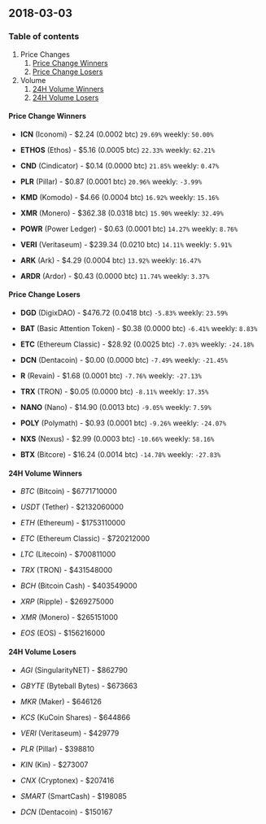 ## 2018-03-03
### Table of contents
1. Price Changes
	1. [Price Change Winners](#price-change-winners)
	2. [Price Change Losers](#price-change-losers)
2. Volume
	1. [24H Volume Winners](#24h-volume-winners)
	2. [24H Volume Losers](#24h-volume-losers)

#### Price Change Winners
* **ICN** (Iconomi) - $2.24 (0.0002 btc) `29.69%` weekly: `50.00%`

* **ETHOS** (Ethos) - $5.16 (0.0005 btc) `22.33%` weekly: `62.21%`

* **CND** (Cindicator) - $0.14 (0.0000 btc) `21.85%` weekly: `0.47%`

* **PLR** (Pillar) - $0.87 (0.0001 btc) `20.96%` weekly: `-3.99%`

* **KMD** (Komodo) - $4.66 (0.0004 btc) `16.92%` weekly: `15.16%`

* **XMR** (Monero) - $362.38 (0.0318 btc) `15.90%` weekly: `32.49%`

* **POWR** (Power Ledger) - $0.63 (0.0001 btc) `14.27%` weekly: `8.76%`

* **VERI** (Veritaseum) - $239.34 (0.0210 btc) `14.11%` weekly: `5.91%`

* **ARK** (Ark) - $4.29 (0.0004 btc) `13.92%` weekly: `16.47%`

* **ARDR** (Ardor) - $0.43 (0.0000 btc) `11.74%` weekly: `3.37%`


#### Price Change Losers
* **DGD** (DigixDAO) - $476.72 (0.0418 btc) `-5.83%` weekly: `23.59%`

* **BAT** (Basic Attention Token) - $0.38 (0.0000 btc) `-6.41%` weekly: `8.83%`

* **ETC** (Ethereum Classic) - $28.92 (0.0025 btc) `-7.03%` weekly: `-24.18%`

* **DCN** (Dentacoin) - $0.00 (0.0000 btc) `-7.49%` weekly: `-21.45%`

* **R** (Revain) - $1.68 (0.0001 btc) `-7.76%` weekly: `-27.13%`

* **TRX** (TRON) - $0.05 (0.0000 btc) `-8.11%` weekly: `17.35%`

* **NANO** (Nano) - $14.90 (0.0013 btc) `-9.05%` weekly: `7.59%`

* **POLY** (Polymath) - $0.93 (0.0001 btc) `-9.26%` weekly: `-24.07%`

* **NXS** (Nexus) - $2.99 (0.0003 btc) `-10.66%` weekly: `58.16%`

* **BTX** (Bitcore) - $16.24 (0.0014 btc) `-14.78%` weekly: `-27.83%`


#### 24H Volume Winners
* *BTC* (Bitcoin) - $6771710000

* *USDT* (Tether) - $2132060000

* *ETH* (Ethereum) - $1753110000

* *ETC* (Ethereum Classic) - $720212000

* *LTC* (Litecoin) - $700811000

* *TRX* (TRON) - $431548000

* *BCH* (Bitcoin Cash) - $403549000

* *XRP* (Ripple) - $269275000

* *XMR* (Monero) - $265151000

* *EOS* (EOS) - $156216000


#### 24H Volume Losers
* *AGI* (SingularityNET) - $862790

* *GBYTE* (Byteball Bytes) - $673663

* *MKR* (Maker) - $646126

* *KCS* (KuCoin Shares) - $644866

* *VERI* (Veritaseum) - $429779

* *PLR* (Pillar) - $398810

* *KIN* (Kin) - $273007

* *CNX* (Cryptonex) - $207416

* *SMART* (SmartCash) - $198085

* *DCN* (Dentacoin) - $150167

